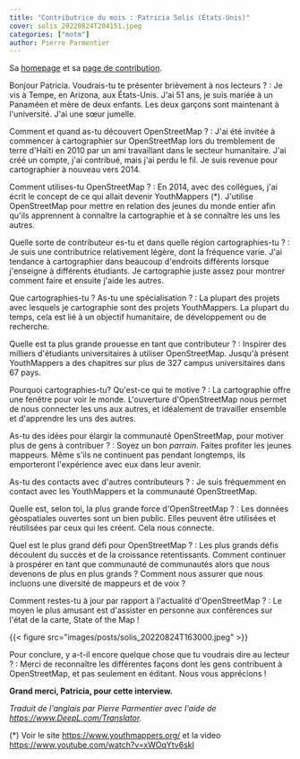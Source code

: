 ```yaml
---
title: "Contributrice du mois : Patricia Solis (États-Unis)"
cover: solis_20220824T204151.jpeg
categories: ["motm"]
author: Pierre Parmentier
---
```


Sa [homepage](https://www.openstreetmap.org/user/Patricia%20Solis) et sa [page de contribution](https://hdyc.neis-one.org/?Patricia%20Solis).

Bonjour Patricia. Voudrais-tu te présenter brièvement à nos lecteurs ?
: Je vis à Tempe, en Arizona, aux États-Unis. J'ai 51 ans, je suis mariée à un Panaméen et mère de deux enfants. Les deux garçons sont maintenant à l'université. J'ai une sœur jumelle.

<!--more-->

Comment et quand as-tu découvert OpenStreetMap ?
: J'ai été invitée à commencer à cartographier sur OpenStreetMap lors du tremblement de terre d'Haïti en 2010 par un ami travaillant dans le secteur humanitaire. J'ai créé un compte, j'ai contribué, mais j'ai perdu le fil. Je suis revenue pour cartographier à nouveau vers 2014.

Comment utilises-tu OpenStreetMap ?
: En 2014, avec des collègues, j'ai écrit le concept de ce qui allait devenir YouthMappers (*). J'utilise OpenStreetMap pour mettre en relation des jeunes du monde entier afin qu'ils apprennent à connaître la cartographie et à se connaître les uns les autres.

Quelle sorte de contributeur es-tu et dans quelle région cartographies-tu ?
: Je suis une contributrice relativement légère, dont la fréquence varie. J'ai tendance à cartographier dans beaucoup d'endroits différents lorsque j'enseigne à différents étudiants. Je cartographie juste assez pour montrer comment faire et ensuite j'aide les autres.

Que cartographies-tu ? As-tu une spécialisation ?
: La plupart des projets avec lesquels je cartographie sont des projets YouthMappers. La plupart du temps, cela est lié à un objectif humanitaire, de développement ou de recherche.

Quelle est ta plus grande prouesse en tant que contributeur ?
: Inspirer des milliers d'étudiants universitaires à utiliser OpenStreetMap. Jusqu'à présent YouthMappers a des chapitres sur plus de 327 campus universitaires dans 67 pays.

Pourquoi cartographies-tu? Qu'est-ce qui te motive ?
: La cartographie offre une fenêtre pour voir le monde. L'ouverture d'OpenStreetMap nous permet de nous connecter les uns aux autres, et idéalement de travailler ensemble et d'apprendre les uns des autres.

As-tu des idées pour élargir la communauté OpenStreetMap, pour motiver plus de gens à contribuer ?
: Soyez un bon _parrain_. Faites profiter les jeunes mappeurs. Même s'ils ne continuent pas pendant longtemps, ils emporteront l'expérience avec eux dans leur avenir.

As-tu des contacts avec d'autres contributeurs ?
: Je suis fréquemment en contact avec les YouthMappers et la communauté OpenStreetMap.

Quelle est, selon toi, la plus grande force d'OpenStreetMap ?
: Les données géospatiales ouvertes sont un bien public. Elles peuvent être utilisées et réutilisées par ceux qui les créent. Cela nous connecte.

Quel est le plus grand défi pour OpenStreetMap ?
: Les plus grands défis découlent du succès et de la croissance retentissants. Comment continuer à prospérer en tant que communauté de communautés alors que nous devenons de plus en plus grands ? Comment nous assurer que nous incluons une diversité de mappeurs et de voix ?

Comment restes-tu à jour par rapport à l'actualité d'OpenStreetMap ?
: Le moyen le plus amusant est d'assister en personne aux conférences sur l'état de la carte, State of the Map !

{{< figure src="images/posts/solis_20220824T163000.jpeg" >}}

Pour conclure, y a-t-il encore quelque chose que tu voudrais dire au lecteur ?
: Merci de reconnaître les différentes façons dont les gens contribuent à OpenStreetMap, et pas seulement en éditant. Nous vous apprécions !

**Grand merci, Patricia, pour cette interview.**

_Traduit de l'anglais par Pierre Parmentier avec l'aide de <https://www.DeepL.com/Translator>._

(*) Voir le site <https://www.youthmappers.org/> et la video <https://www.youtube.com/watch?v=xWOqYtv6skI>
